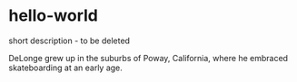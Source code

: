 # hello-world
short description - to be deleted

DeLonge grew up in the suburbs of Poway, California, where he embraced skateboarding at an early age.
